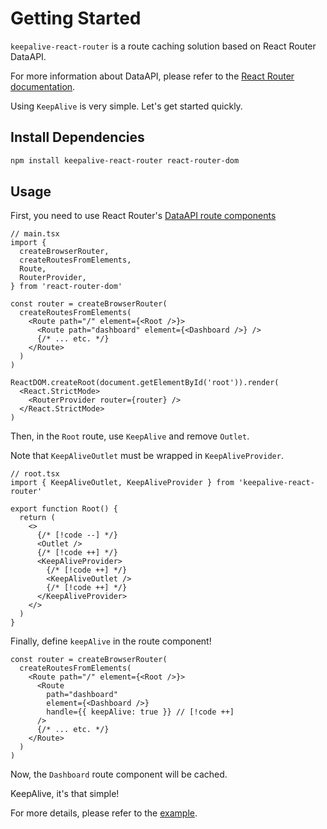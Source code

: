 # Getting Started

`keepalive-react-router` is a route caching solution based on React Router DataAPI.

For more information about DataAPI, please refer to the [React Router documentation](https://reactrouter.com/6.28.0/route/route).

Using `KeepAlive` is very simple. Let's get started quickly.

## Install Dependencies

```bash
npm install keepalive-react-router react-router-dom
```

## Usage

First, you need to use React Router's [DataAPI route components](https://reactrouter.com/6.28.0/routers/picking-a-router#using-v64-data-apis)

```tsx
// main.tsx
import {
  createBrowserRouter,
  createRoutesFromElements,
  Route,
  RouterProvider,
} from 'react-router-dom'

const router = createBrowserRouter(
  createRoutesFromElements(
    <Route path="/" element={<Root />}>
      <Route path="dashboard" element={<Dashboard />} />
      {/* ... etc. */}
    </Route>
  )
)

ReactDOM.createRoot(document.getElementById('root')).render(
  <React.StrictMode>
    <RouterProvider router={router} />
  </React.StrictMode>
)
```

Then, in the `Root` route, use `KeepAlive` and remove `Outlet`.

Note that `KeepAliveOutlet` must be wrapped in `KeepAliveProvider`.

```tsx
// root.tsx
import { KeepAliveOutlet, KeepAliveProvider } from 'keepalive-react-router'

export function Root() {
  return (
    <>
      {/* [!code --] */}
      <Outlet />
      {/* [!code ++] */}
      <KeepAliveProvider>
        {/* [!code ++] */}
        <KeepAliveOutlet />
        {/* [!code ++] */}
      </KeepAliveProvider>
    </>
  )
}
```

Finally, define `keepAlive` in the route component!

```tsx
const router = createBrowserRouter(
  createRoutesFromElements(
    <Route path="/" element={<Root />}>
      <Route 
        path="dashboard" 
        element={<Dashboard />} 
        handle={{ keepAlive: true }} // [!code ++]
      />
      {/* ... etc. */}
    </Route>
  )
)
```

Now, the `Dashboard` route component will be cached.

KeepAlive, it's that simple!

For more details, please refer to the [example](https://github.com/hemengke1997/keepalive-react-router/tree/master/playground/react-router).
